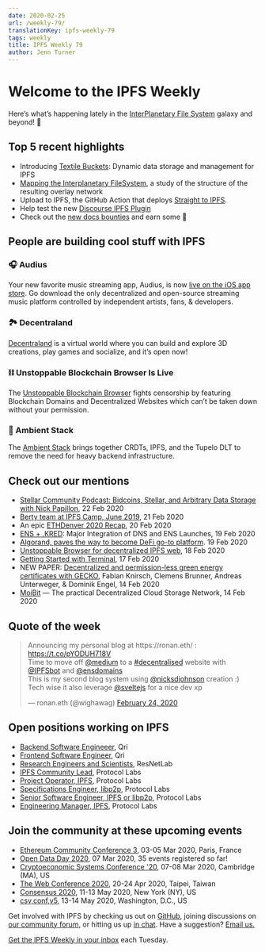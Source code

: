 ```yaml
---
date: 2020-02-25
url: /weekly-79/
translationKey: ipfs-weekly-79
tags: weekly
title: IPFS Weekly 79
author: Jenn Turner
---
```


# Welcome to the IPFS Weekly

Here’s what’s happening lately in the [InterPlanetary File System](https://ipfs.io/) galaxy and beyond! 🚀

## Top 5 recent highlights
* Introducing [Textile Buckets](https://blog.textile.io/first-look-at-textile-buckets-dynamic-ipfs-folders/): Dynamic data storage and management for IPFS  
* [Mapping the Interplanetary FileSystem](https://arxiv.org/abs/2002.07747), a study of the structure of the resulting overlay network 
* Upload to IPFS, the GitHub Action that deploys [Straight to IPFS](https://medium.com/@sergiibomko/straight-to-ipfs-3bff32fdb480). 
* Help test the new [Discourse IPFS Plugin](https://talk.fission.codes/t/testing-discourse-ipfs-plugin/482) 
* Check out the [new docs bounties](https://twitter.com/dzesika/status/1232017738752614407?s=20) and earn some 💸 


## People are building cool stuff with IPFS

### 🎧 Audius
Your new favorite music streaming app, Audius, is now [live on the iOS app store](https://twitter.com/AudiusProject/status/1220066334278447106?s=20). Go download the only decentralized and open-source streaming music platform controlled by independent artists, fans, & developers.

### 🏞 Decentraland
[Decentraland](https://decentraland.org/) is a virtual world where you can build and explore 3D creations, play games and socialize, and it’s open now!

### ⛓ Unstoppable Blockchain Browser Is Live 
The [Unstoppable Blockchain Browser](https://www.youtube.com/watch?v=_aIf4Nac6DU&feature=youtu.be) fights censorship by featuring Blockchain Domains and Decentralized Websites which can’t be taken down without your permission.

### 🧘 Ambient Stack
The [Ambient Stack](https://ambientstack.org/) brings together CRDTs, IPFS, and the Tupelo DLT to remove the need for heavy backend infrastructure. 


## Check out our mentions

* [Stellar Community Podcast: Bidcoins, Stellar, and Arbitrary Data Storage with Nick Papillon](https://podcast.stellar.org/episodes/bidcoins-stellar-and-arbitrary-data-storage-with-nick-papillon), 22 Feb 2020
* [Berty team at IPFS Camp, June 2019](https://medium.com/berty-tech/berty-team-at-ipfs-camp-june-2019-2b3e3958fc46), 21 Feb 2020
* An epic [ETHDenver 2020 Recap](https://medium.com/3box/ethdenver-2020-recap-aab409daef19), 20 Feb 2020
* [ENS + .KRED](https://medium.com/the-ethereum-name-service/ens-kred-major-integration-of-dns-and-ens-launches-e7efb4dd872a): Major Integration of DNS and ENS Launches, 19 Feb 2020
* [Algorand, paves the way to become DeFi go-to platform](https://www.linkedin.com/pulse/algorand-paves-way-become-defi-go-to-platform-andrzej-winiarski/). 19 Feb 2020
* [Unstoppable Browser for decentralized IPFS web](https://medium.com/@nederob/unstoppable-browser-for-decentralized-ipfs-web-832eca583aa6), 18 Feb 2020
* [Getting Started with Terminal](https://blog.terminal.co/posts/getting-started), 17 Feb 2020
* NEW PAPER: [Decentralized and permission-less green energy certificates with GECKO](https://link.springer.com/article/10.1186/s42162-020-0104-0), Fabian Knirsch, Clemens Brunner, Andreas Unterweger, & Dominik Engel, 14 Feb 2020
* [MoiBit](https://medium.com/@aikrish/moibit-the-practical-decentralized-cloud-storage-network-d7decb7db8aa) — The practical Decentralized Cloud Storage Network, 14 Feb 2020


## Quote of the week

<blockquote class="twitter-tweet"><p lang="en" dir="ltr">Announcing my personal blog at https://ronan.eth/ : <a href="https://t.co/pYODUH718V">https://t.co/pYODUH718V</a> <br>Time to move off <a href="https://twitter.com/Medium?ref_src=twsrc%5Etfw">@medium</a> to a <a href="https://twitter.com/hashtag/decentralised?src=hash&amp;ref_src=twsrc%5Etfw">#decentralised</a> website with <a href="https://twitter.com/IPFSbot?ref_src=twsrc%5Etfw">@IPFSbot</a> and <a href="https://twitter.com/ensdomains?ref_src=twsrc%5Etfw">@ensdomains</a> <br>This is my second blog system using <a href="https://twitter.com/nicksdjohnson?ref_src=twsrc%5Etfw">@nicksdjohnson</a> creation :)<br>Tech wise it also leverage <a href="https://twitter.com/sveltejs?ref_src=twsrc%5Etfw">@sveltejs</a> for a nice dev xp</p>&mdash; ronan.eth (@wighawag) <a href="https://twitter.com/wighawag/status/1232006103250210816?ref_src=twsrc%5Etfw">February 24, 2020</a></blockquote> 


## Open positions working on IPFS

* [Backend Software Engineeer](https://qri.io/jobs/job-backend-software-engineer), Qri
* [Frontend Software Engineer](https://qri.io/jobs/job-frontend-software-engineer), Qri
* [Research Engineers and Scientists](https://jobs.lever.co/protocol/f39f7fe0-1805-40d2-9453-90fd25c72bc3), ResNetLab
* [IPFS Community Lead](https://jobs.lever.co/protocol/71c4a9b9-af90-4ce9-9dba-8b72507997bf), Protocol Labs
* [Project Operator, IPFS](https://jobs.lever.co/protocol/135cecff-ecc4-49ca-b516-61b63fd4d9ef), Protocol Labs
* [Specifications Engineer, libp2p](https://jobs.lever.co/protocol/0ee37e17-5fb3-4b0f-8559-e5fca363e268), Protocol Labs
* [Senior Software Engineer, IPFS or libp2p](https://jobs.lever.co/protocol/82793e56-124f-484c-bf13-357ef0b45bc6), Protocol Labs
* [Engineering Manager, IPFS](https://jobs.lever.co/protocol/3f0787e8-58b3-4122-a1ea-424561d2658f), Protocol Labs


## Join the community at these upcoming events

* [Ethereum Community Conference 3](https://ethcc.io/), 03-05 Mar 2020, Paris, France
* [Open Data Day 2020](https://opendataday.org/), 07 Mar 2020, 35 events registered so far!
* [Cryptoeconomic Systems Conference '20](https://cryptoeconomicsystems.pubpub.org/ces20), 07-08 Mar 2020, Cambridge (MA), US
* [The Web Conference 2020](https://www2020.thewebconf.org/), 20-24 Apr 2020, Taipei, Taiwan
* [Consensus 2020](https://www.coindesk.com/events/consensus-2020), 11-13 May 2020, New York (NY), US
* [csv,conf,v5](https://csvconf.com/), 13-14 May 2020, Washington, D.C., US


Get involved with IPFS by checking us out on [GitHub](https://github.com/ipfs), joining discussions on [our community forum](https://discuss.ipfs.io/), or hitting us up [in chat](https://riot.im/app/#/room/#ipfs:matrix.org). Have a suggestion? [Email us.](mailto:newsletter@ipfs.io)

[Get the IPFS Weekly in your inbox](https://ipfs.us4.list-manage.com/subscribe?u=25473244c7d18b897f5a1ff6b&id=cad54b2230) each Tuesday.
